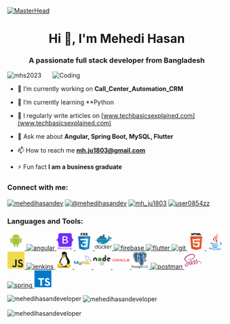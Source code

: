 [![MasterHead](https://blogger.googleusercontent.com/img/b/R29vZ2xl/AVvXsEip1JE0cfZgcOgRituwivnO4ZG4lHeB89Rvfd7oa3w0c0UCuF-FS8wuOGHqP3JMTk2LdZwkqVT2HR-3PPzhcjKUs_iPQNPCtWpmp5FgiZFCfPz4hFcaOthE7FTOjVmBuVkjvAnM6tKSGxqS0GnHuK5XJqS_F6_B1t-FpN-xPmPoFLvsN9Ny3Mx3Fui0RcZC/s961/github-header-image.png)](https://mehedihasandev.com/)




<h1 align="center">Hi 👋, I'm Mehedi Hasan</h1>
<h3 align="center">A passionate full stack developer from Bangladesh</h3>
<img align="right" alt="Coding" width="400" src="https://blogger.googleusercontent.com/img/b/R29vZ2xl/AVvXsEjDz5qq6rbyfrAmAbxRay58OoYhYv5rTbIYD9t_4cwGryyQcZBnuh9S4IvuMeXEg7FJE7abvF-4IRlxD4zXhjFesth_2o2R-IkD38ayfkXgIPxNYVzgtenIdLmQRYfjpat_CwUwEmJUXiVg1IPTwfACwyp32qqMwv6OcFiTiwyntfU9IRhn_zkWJjS-uIwE/s1600/download%20%281%29.png")/>
<p align="left"> <img src="https://komarev.com/ghpvc/?username=mhs2023&label=Profile%20views&color=0e75b6&style=flat" alt="mhs2023" /> </p>

- 🔭 I’m currently working on **Call_Center_Automation_CRM**

- 🌱 I’m currently learning **Python

- 📝 I regularly write articles on [www.techbasicsexplained.com](www.techbasicsexplained.com)

- 💬 Ask me about **Angular, Spring Boot, MySQL, Flutter**

- 📫 How to reach me **mh.ju1803@gmail.com**

- ⚡ Fun fact **I am a business graduate**

<h3 align="left">Connect with me:</h3>
<p align="left">
<a href="https://linkedin.com/in/mehedihasandev" target="blank"><img align="center" src="https://raw.githubusercontent.com/rahuldkjain/github-profile-readme-generator/master/src/images/icons/Social/linked-in-alt.svg" alt="mehedihasandev" height="30" width="40" /></a>
<a href="https://www.youtube.com/@mehedihasandev" target="blank"><img align="center" src="https://raw.githubusercontent.com/rahuldkjain/github-profile-readme-generator/master/src/images/icons/Social/youtube.svg" alt="@mehedihasandev" height="30" width="40" /></a>
<a href="https://www.hackerrank.com/mh_ju1803" target="blank"><img align="center" src="https://raw.githubusercontent.com/rahuldkjain/github-profile-readme-generator/master/src/images/icons/Social/hackerrank.svg" alt="mh_ju1803" height="30" width="40" /></a>
<a href="https://www.leetcode.com/user0854zz" target="blank"><img align="center" src="https://raw.githubusercontent.com/rahuldkjain/github-profile-readme-generator/master/src/images/icons/Social/leet-code.svg" alt="user0854zz" height="30" width="40" /></a>
</p>

<h3 align="left">Languages and Tools:</h3>
<p align="left"> <a href="https://developer.android.com" target="_blank" rel="noreferrer"> <img src="https://raw.githubusercontent.com/devicons/devicon/master/icons/android/android-original-wordmark.svg" alt="android" width="40" height="40"/> </a> <a href="https://angular.io" target="_blank" rel="noreferrer"> <img src="https://angular.io/assets/images/logos/angular/angular.svg" alt="angular" width="40" height="40"/> </a> <a href="https://getbootstrap.com" target="_blank" rel="noreferrer"> <img src="https://raw.githubusercontent.com/devicons/devicon/master/icons/bootstrap/bootstrap-plain-wordmark.svg" alt="bootstrap" width="40" height="40"/> </a> <a href="https://www.w3schools.com/css/" target="_blank" rel="noreferrer"> <img src="https://raw.githubusercontent.com/devicons/devicon/master/icons/css3/css3-original-wordmark.svg" alt="css3" width="40" height="40"/> </a> <a href="https://www.docker.com/" target="_blank" rel="noreferrer"> <img src="https://raw.githubusercontent.com/devicons/devicon/master/icons/docker/docker-original-wordmark.svg" alt="docker" width="40" height="40"/> </a> <a href="https://firebase.google.com/" target="_blank" rel="noreferrer"> <img src="https://www.vectorlogo.zone/logos/firebase/firebase-icon.svg" alt="firebase" width="40" height="40"/> </a> <a href="https://flutter.dev" target="_blank" rel="noreferrer"> <img src="https://www.vectorlogo.zone/logos/flutterio/flutterio-icon.svg" alt="flutter" width="40" height="40"/> </a> <a href="https://git-scm.com/" target="_blank" rel="noreferrer"> <img src="https://www.vectorlogo.zone/logos/git-scm/git-scm-icon.svg" alt="git" width="40" height="40"/> </a> <a href="https://www.w3.org/html/" target="_blank" rel="noreferrer"> <img src="https://raw.githubusercontent.com/devicons/devicon/master/icons/html5/html5-original-wordmark.svg" alt="html5" width="40" height="40"/> </a> <a href="https://www.java.com" target="_blank" rel="noreferrer"> <img src="https://raw.githubusercontent.com/devicons/devicon/master/icons/java/java-original.svg" alt="java" width="40" height="40"/> </a> <a href="https://developer.mozilla.org/en-US/docs/Web/JavaScript" target="_blank" rel="noreferrer"> <img src="https://raw.githubusercontent.com/devicons/devicon/master/icons/javascript/javascript-original.svg" alt="javascript" width="40" height="40"/> </a> <a href="https://www.jenkins.io" target="_blank" rel="noreferrer"> <img src="https://www.vectorlogo.zone/logos/jenkins/jenkins-icon.svg" alt="jenkins" width="40" height="40"/> </a> <a href="https://www.linux.org/" target="_blank" rel="noreferrer"> <img src="https://raw.githubusercontent.com/devicons/devicon/master/icons/linux/linux-original.svg" alt="linux" width="40" height="40"/> </a> <a href="https://www.mysql.com/" target="_blank" rel="noreferrer"> <img src="https://raw.githubusercontent.com/devicons/devicon/master/icons/mysql/mysql-original-wordmark.svg" alt="mysql" width="40" height="40"/> </a> <a href="https://nodejs.org" target="_blank" rel="noreferrer"> <img src="https://raw.githubusercontent.com/devicons/devicon/master/icons/nodejs/nodejs-original-wordmark.svg" alt="nodejs" width="40" height="40"/> </a> <a href="https://www.oracle.com/" target="_blank" rel="noreferrer"> <img src="https://raw.githubusercontent.com/devicons/devicon/master/icons/oracle/oracle-original.svg" alt="oracle" width="40" height="40"/> </a> <a href="https://www.postgresql.org" target="_blank" rel="noreferrer"> <img src="https://raw.githubusercontent.com/devicons/devicon/master/icons/postgresql/postgresql-original-wordmark.svg" alt="postgresql" width="40" height="40"/> </a> <a href="https://postman.com" target="_blank" rel="noreferrer"> <img src="https://www.vectorlogo.zone/logos/getpostman/getpostman-icon.svg" alt="postman" width="40" height="40"/> </a> <a href="https://sass-lang.com" target="_blank" rel="noreferrer"> <img src="https://raw.githubusercontent.com/devicons/devicon/master/icons/sass/sass-original.svg" alt="sass" width="40" height="40"/> </a> <a href="https://spring.io/" target="_blank" rel="noreferrer"> <img src="https://www.vectorlogo.zone/logos/springio/springio-icon.svg" alt="spring" width="40" height="40"/> </a> <a href="https://www.typescriptlang.org/" target="_blank" rel="noreferrer"> <img src="https://raw.githubusercontent.com/devicons/devicon/master/icons/typescript/typescript-original.svg" alt="typescript" width="40" height="40"/> </a> </p>

<p><img align="left" src="https://github-readme-stats.vercel.app/api/top-langs?username=mehedihasandeveloper&show_icons=true&locale=en&layout=compact" alt="mehedihasandeveloper" /></p>

<p>&nbsp;<img align="center" src="https://github-readme-stats.vercel.app/api?username=mehedihasandeveloper&show_icons=true&locale=en" alt="mehedihasandeveloper" /></p>

<p><img align="center" src="https://github-readme-streak-stats.herokuapp.com/?user=mehedihasandeveloper&" alt="mehedihasandeveloper" /></p>

